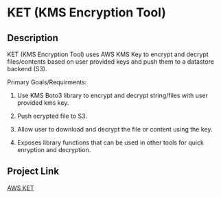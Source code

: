 # KET (KMS Encryption Tool)

## Description

KET (KMS Encryption Tool) uses AWS KMS Key to encrypt and decrypt files/contents based on user provided keys and push them to a datastore backend (S3).

Primary Goals/Requirments:

1. Use KMS Boto3 library to encrypt and decrypt string/files with user provided kms key.

2. Push ecrypted file to S3.

3. Allow user to download and decrypt the file or content using the key.

4. Exposes library functions that can be used in other tools for quick enryption and decryption.


## Project Link

[AWS KET](https://github.com/sayefiqb/aws-ket)
